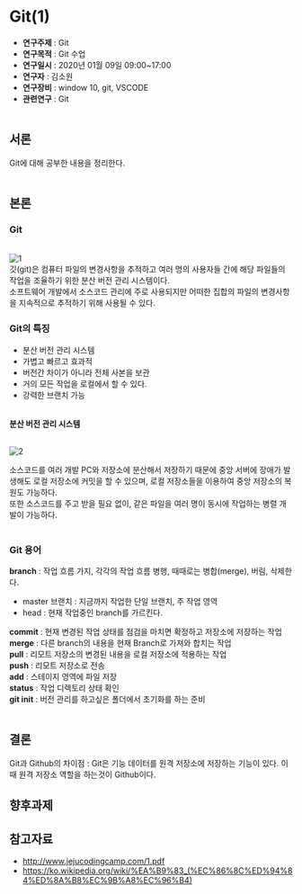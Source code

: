 # Git(1)
* **연구주제** : Git<br>
* **연구목적** : Git 수업<br>
* **연구일시** : 2020년 01월 09일 09:00~17:00<br>
* **연구자** : 김소원 <br>
* **연구장비** : window 10, git, VSCODE<br>
* **관련연구** : Git<br><br>

## 서론
Git에 대해 공부한 내용을 정리한다.<br><br>

## 본론
### **Git**
<br> ![1](https://images.velog.io/post-images/nakta/8bfae650-0614-11ea-b43d-199dcf8e87f3/git.png)<br>
깃(git)은 컴퓨터 파일의 변경사항을 추적하고 여러 명의 사용자들 간에 해당 파일들의 작업을 조율하기 위한 분산 버전 관리 시스템이다.<br>
소프트웨어 개발에서 소스코드 관리에 주로 사용되지만 어떠한 집합의 파일의 변경사항을 지속적으로 추적하기 위해 사용될 수 있다.

### **Git의 특징**
- 분산 버전 관리 시스템
- 가볍고 빠르고 효과적
- 버전간 차이가 아니라 전체 사본을 보관
- 거의 모든 작업을 로컬에서 할 수 있다.
- 강력한 브랜치 가능<br><br>

**분산 버전 관리 시스템**

<br>![2](https://user-images.githubusercontent.com/59681873/72574430-5f54b880-390c-11ea-837d-4b87a5e3c6df.png)<br>

소스코드를 여러 개발 PC와 저장소에 분산해서 저장하기 때문에 중앙 서버에 장애가 발생해도 로컬 저장소에 커밋을 할 수 있으며, 로컬 저장소들을 이용하여 중앙 저장소의 복원도 가능하다.<br>
또한 소스코드를 주고 받을 필요 없이, 같은 파일을 여러 명이 동시에 작업하는 병렬 개발이 가능하다.<br><br>

### **Git 용어**

**branch** : 작업 흐름 가지, 각각의 작업 흐름 병행, 때때로는 병합(merge), 버림, 삭제한다.
* master 브랜치 : 지금까지 작업한 단일 브랜치, 주 작업 영역<br>
* head : 현재 작업중인 branch를 가르킨다.<br>

**commit** : 현재 변경된 작업 상태를 점검을 마치면 확정하고 저장소에 저장하는 작업<br>
**merge** : 다른 branch의 내용을 현재 Branch로 가져와 합치는 작업<br>
**pull** : 리모트 저장소의 변경된 내용을 로컬 저장소에 적용하는 작업<br>
**push** : 리모트 저장소로 전송<br>
**add** : 스테이지 영역에 파일 저장<br>
**status** : 작업 디렉토리 상태 확인<br>
**git init** : 버전 관리를 하고싶은 폴더에서 초기화를 하는 준비<br><br>


## 결론
Git과 Github의 차이점 : Git은 기능 데이터를 원격 저장소에 저장하는 기능이 있다. 이때 원격 저장소 역할을 하는것이 Github이다.
## 향후과제
## 참고자료
* http://www.jejucodingcamp.com/1.pdf
* https://ko.wikipedia.org/wiki/%EA%B9%83_(%EC%86%8C%ED%94%84%ED%8A%B8%EC%9B%A8%EC%96%B4)